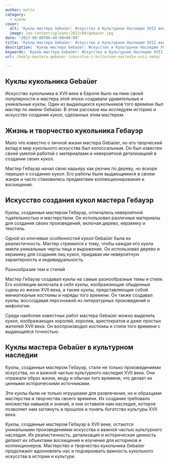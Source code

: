 ```yaml
---
author: malta
category:
  - куклы
cover:
  alt: 'Куклы мастера Gebaüer: Искусство и Культурное Наследие XVII века'
  image: /wp-content/uploads/2023/09/gebauer.jpg
date: "2023-09-08T06:40:00+00:00"
title: 'Куклы мастера Gebaüer: Искусство и Культурное Наследие XVII века'
description: 'Куклы мастера Gebaüer: Искусство и Культурное Наследие XVII века'
keywords: 'Куклы мастера Gebaüer: Искусство и Культурное Наследие XVII века'
url: /kukly-mastera-gebauer-iskusstvo-i-kulturnoe-nasledie-xvii-veka/

---
```

## Куклы кукольника Gebaüer

Искусство кукольника в XVII веке в Европе было на пике своей популярности и мастера этой эпохи создавали удивительные и уникальные куклы. Один из выдающихся кукольников того времени был мастер по имени Gebaüer. В этом рассказе мы исследуем историю и искусство создания кукол, сделанных этим мастером.  

## Жизнь и творчество кукольника Гебауэр

Мало что известно о личной жизни мастера Gebaüer, но его творческий вклад в мир кукольного искусства был колоссальным. Он был известен своей умелой работой с материалами и невероятной детализацией в создании своих кукол.

Мастер Гебауэр начал свою карьеру как резчик по дереву, но вскоре перешел к созданию кукол. Его работы были выдающимися в своем жанре и часто становились предметами коллекционирования и восхищения.  

## Искусство создания кукол мастера Гебауэр

Куклы, созданные мастером Гебауэр, отличались невероятной тщательностью и мастерством. Он использовал различные материалы для создания своих произведений, включая дерево, керамику и текстиль.

Одной из ключевых особенностей кукол Gebaüer была их реалистичность. Мастер стремился к тому, чтобы каждая его кукла имела уникальные черты лица и выражение. Он использовал дерево и керамику для создания лиц кукол, придавая им невероятную характерность и индивидуальность.

Разнообразие тем и стилей

Мастер Гебауэр создавал куклы на самые разнообразные темы и стили. Его коллекция включала в себя куклы, изображающие обыденные сцены из жизни XVII века, а также куклы, представляющие собой миниатюрные костюмы и наряды того времени. Он также создавал куклы, воссоздавая персонажей из литературных произведений и мифологии.

Среди наиболее известных работ мастера Gebaüer можно выделить кукол, изображающих королей, королев, аристократов и даже простых жителей XVII века. Он воспроизводил костюмы и стили того времени с выдающейся точностью.

## Куклы мастера Gebaüer в культурном наследии

Куклы, созданные мастером Гебауэр, стали не только произведениями искусства, но и важной частью культурного наследия XVII века. Они отражали образ жизни, моду и обычаи того времени, что делает их ценными историческими источниками.

Эти куклы были не только игрушками для развлечения, но и образцами мастерства и творчества своего времени. Их создание требовало множества навыков и знаний, и они оставили нам наследие, которое позволяет нам заглянуть в прошлое и понять богатство культуры XVII века.

Куклы, созданные мастером Гебауэр в XVII веке, остаются уникальными произведениями искусства и важной частью культурного наследия. Их реалистичность, детализация и историческая ценность делают их объектами восхищения и изучения для историков и коллекционеров. Мастерство и творчество кукольника Gebaüer продолжают вдохновлять нас и подчеркивать важность кукольного искусства в истории и культуре.

